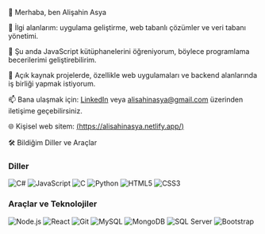 👋 Merhaba, ben Alişahin Asya

👀 İlgi alanlarım: uygulama geliştirme, web tabanlı çözümler ve veri tabanı yönetimi.

🌱 Şu anda JavaScript kütüphanelerini öğreniyorum, böylece programlama becerilerimi geliştirebilirim.

💞️ Açık kaynak projelerde, özellikle web uygulamaları ve backend alanlarında iş birliği yapmak istiyorum.

📫 Bana ulaşmak için: [LinkedIn](https://www.linkedin.com/in/alisahinasya00/) veya alisahinasya@gmail.com üzerinden iletişime geçebilirsiniz.

🌐 Kişisel web sitem: [(https://alisahinasya.netlify.app/)](https://alisahinasya.netlify.app/)

🛠 Bildiğim Diller ve Araçlar

### Diller
![C#](https://img.shields.io/badge/-C%23-239120?logo=c-sharp&logoColor=white&style=flat)
![JavaScript](https://img.shields.io/badge/-JavaScript-F7DF1E?logo=javascript&logoColor=black&style=flat)
![C](https://img.shields.io/badge/-C-A8B9CC?logo=c&logoColor=white&style=flat)
![Python](https://img.shields.io/badge/-Python-3776AB?logo=python&logoColor=white&style=flat)
![HTML5](https://img.shields.io/badge/-HTML5-E34F26?logo=html5&logoColor=white&style=flat)
![CSS3](https://img.shields.io/badge/-CSS3-1572B6?logo=css3&logoColor=white&style=flat)

### Araçlar ve Teknolojiler
![Node.js](https://img.shields.io/badge/-Node.js-339933?logo=node.js&logoColor=white&style=flat)
![React](https://img.shields.io/badge/-React-61DAFB?logo=react&logoColor=black&style=flat)
![Git](https://img.shields.io/badge/-Git-F05032?logo=git&logoColor=white&style=flat)
![MySQL](https://img.shields.io/badge/-MySQL-4479A1?logo=mysql&logoColor=white&style=flat)
![MongoDB](https://img.shields.io/badge/-MongoDB-47A248?logo=mongodb&logoColor=white&style=flat)
![SQL Server](https://img.shields.io/badge/-SQL%20Server-CC2927?logo=microsoft-sql-server&logoColor=white&style=flat)
![Bootstrap](https://img.shields.io/badge/-Bootstrap-7952B3?logo=bootstrap&logoColor=white&style=flat)
